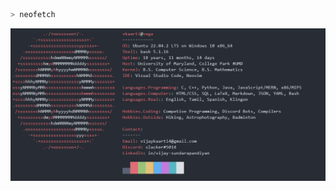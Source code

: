 ```bash
> neofetch
```

<picture>
  <source media="(prefers-color-scheme: dark)" srcset="https://github.com/v-kaarti/v-kaarti/blob/main/latest_graphic.png">
  <img src="https://github.com/v-kaarti/v-kaarti/blob/main/latest_graphic.png" alt="image">
</picture>
